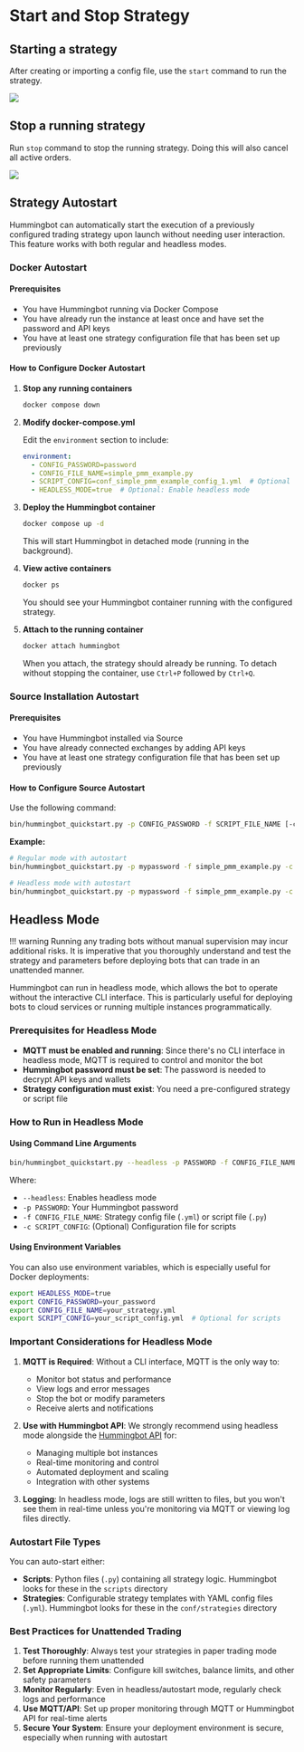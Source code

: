 # Start and Stop Strategy

## Starting a strategy

After creating or importing a config file, use the `start` command to run the strategy.

![](/assets/img/start-command.gif)

## Stop a running strategy

Run `stop` command to stop the running strategy. Doing this will also cancel all active orders.

![](/assets/img/stop-command.png)

## Strategy Autostart

Hummingbot can automatically start the execution of a previously configured trading strategy upon launch without needing user interaction. This feature works with both regular and headless modes.

### Docker Autostart

#### Prerequisites

- You have Hummingbot running via Docker Compose
- You have already run the instance at least once and have set the password and API keys
- You have at least one strategy configuration file that has been set up previously

#### How to Configure Docker Autostart

1. **Stop any running containers**
   ```bash
   docker compose down
   ```

2. **Modify docker-compose.yml**
   
   Edit the `environment` section to include:
   
   ```yaml
   environment:
     - CONFIG_PASSWORD=password
     - CONFIG_FILE_NAME=simple_pmm_example.py
     - SCRIPT_CONFIG=conf_simple_pmm_example_config_1.yml  # Optional for scripts
     - HEADLESS_MODE=true  # Optional: Enable headless mode
   ```

3. **Deploy the Hummingbot container**
   ```bash
   docker compose up -d
   ```

   This will start Hummingbot in detached mode (running in the background).

4. **View active containers**
   ```bash
   docker ps
   ```

   You should see your Hummingbot container running with the configured strategy.

5. **Attach to the running container**
   ```bash
   docker attach hummingbot
   ```

   When you attach, the strategy should already be running. To detach without stopping the container, use `Ctrl+P` followed by `Ctrl+Q`.

### Source Installation Autostart

#### Prerequisites

- You have Hummingbot installed via Source
- You have already connected exchanges by adding API keys
- You have at least one strategy configuration file that has been set up previously

#### How to Configure Source Autostart

Use the following command:

```bash
bin/hummingbot_quickstart.py -p CONFIG_PASSWORD -f SCRIPT_FILE_NAME [-c CONFIG_FILE_NAME] [--headless]
```

**Example:**

```bash
# Regular mode with autostart
bin/hummingbot_quickstart.py -p mypassword -f simple_pmm_example.py -c conf_simple_pmm_example_config_1.yml

# Headless mode with autostart
bin/hummingbot_quickstart.py -p mypassword -f simple_pmm_example.py -c conf_simple_pmm_example_config_1.yml --headless
```

## Headless Mode

!!! warning
    Running any trading bots without manual supervision may incur additional risks. It is imperative that you thoroughly understand and test the strategy and parameters before deploying bots that can trade in an unattended manner.

Hummingbot can run in headless mode, which allows the bot to operate without the interactive CLI interface. This is particularly useful for deploying bots to cloud services or running multiple instances programmatically.

### Prerequisites for Headless Mode

- **MQTT must be enabled and running**: Since there's no CLI interface in headless mode, MQTT is required to control and monitor the bot
- **Hummingbot password must be set**: The password is needed to decrypt API keys and wallets
- **Strategy configuration must exist**: You need a pre-configured strategy or script file

### How to Run in Headless Mode

#### Using Command Line Arguments

```bash
bin/hummingbot_quickstart.py --headless -p PASSWORD -f CONFIG_FILE_NAME [-c SCRIPT_CONFIG]
```

Where:
- `--headless`: Enables headless mode
- `-p PASSWORD`: Your Hummingbot password
- `-f CONFIG_FILE_NAME`: Strategy config file (`.yml`) or script file (`.py`)
- `-c SCRIPT_CONFIG`: (Optional) Configuration file for scripts

#### Using Environment Variables

You can also use environment variables, which is especially useful for Docker deployments:

```bash
export HEADLESS_MODE=true
export CONFIG_PASSWORD=your_password
export CONFIG_FILE_NAME=your_strategy.yml
export SCRIPT_CONFIG=your_script_config.yml  # Optional for scripts
```

### Important Considerations for Headless Mode

1. **MQTT is Required**: Without a CLI interface, MQTT is the only way to:
   - Monitor bot status and performance
   - View logs and error messages
   - Stop the bot or modify parameters
   - Receive alerts and notifications

2. **Use with Hummingbot API**: We strongly recommend using headless mode alongside the [Hummingbot API](https://github.com/hummingbot/backend-api) for:
   - Managing multiple bot instances
   - Real-time monitoring and control
   - Automated deployment and scaling
   - Integration with other systems

3. **Logging**: In headless mode, logs are still written to files, but you won't see them in real-time unless you're monitoring via MQTT or viewing log files directly.

### Autostart File Types

You can auto-start either:

- **Scripts**: Python files (`.py`) containing all strategy logic. Hummingbot looks for these in the `scripts` directory
- **Strategies**: Configurable strategy templates with YAML config files (`.yml`). Hummingbot looks for these in the `conf/strategies` directory

### Best Practices for Unattended Trading

1. **Test Thoroughly**: Always test your strategies in paper trading mode before running them unattended
2. **Set Appropriate Limits**: Configure kill switches, balance limits, and other safety parameters
3. **Monitor Regularly**: Even in headless/autostart mode, regularly check logs and performance
4. **Use MQTT/API**: Set up proper monitoring through MQTT or Hummingbot API for real-time alerts
5. **Secure Your System**: Ensure your deployment environment is secure, especially when running with autostart
